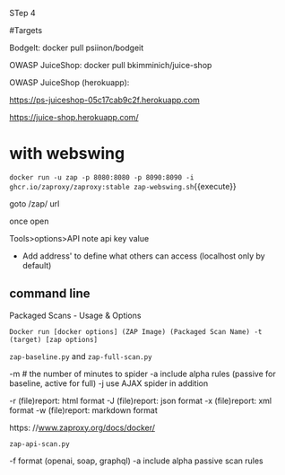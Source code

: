 STep 4

#Targets


Bodgelt:    docker pull psiinon/bodgeit

OWASP JuiceShop:    docker pull bkimminich/juice-shop

OWASP JuiceShop (herokuapp):

https://ps-juiceshop-05c17cab9c2f.herokuapp.com

https://juice-shop.herokuapp.com/

# with webswing

`docker run -u zap -p 8080:8080 -p 8090:8090 -i ghcr.io/zaproxy/zaproxy:stable zap-webswing.sh`{{execute}}

goto /zap/ url

once open

Tools>options>API  note api key value

- Add address' to define what others can access (localhost only by default)

## command line

Packaged Scans - Usage & Options


`Docker run [docker options] (ZAP Image) (Packaged Scan Name) -t (target) [zap options]`

`zap-baseline.py` and `zap-full-scan.py`

-m # the number of minutes to spider
-a  include alpha rules (passive for baseline, active for full)
-j  use AJAX spider in addition

-r (file)report: html format
-J (file)report: json format
-x (file)report: xml format
-w (file)report: markdown format

https: //www.zaproxy.org/docs/docker/


`zap-api-scan.py`

-f     format (openai, soap, graphql)
-a    include alpha passive scan rules
